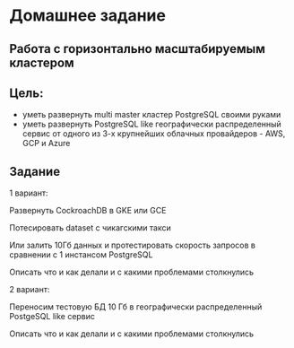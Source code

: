 # Домашнее задание

## Работа с горизонтально масштабируемым кластером

## Цель: 
- уметь развернуть multi master кластер PostgreSQL своими руками
- уметь развернуть PostgreSQL like географически распределенный сервис от одного из 3-х крупнейших облачных провайдеров - AWS, GCP и Azure

## Задание
1 вариант:

Развернуть CockroachDB в GKE или GCE

Потесировать dataset с чикагскими такси

Или залить 10Гб данных и протестировать скорость запросов в сравнении с 1 инстансом PostgreSQL

Описать что и как делали и с какими проблемами столкнулись

2 вариант:

Переносим тестовую БД 10 Гб в географически распределенный PostgeSQL like сервис

Описать что и как делали и с какими проблемами столкнулись